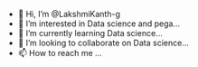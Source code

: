 - 👋 Hi, I’m @LakshmiKanth-g
- 👀 I’m interested in Data science and pega...
- 🌱 I’m currently learning Data science...
- 💞️ I’m looking to collaborate on Data science...
- 📫 How to reach me ...

<!---
LakshmiKanth-g/LakshmiKanth-g is a ✨ special ✨ repository because its `README.md` (this file) appears on your GitHub profile.
You can click the Preview link to take a look at your changes.
--->
